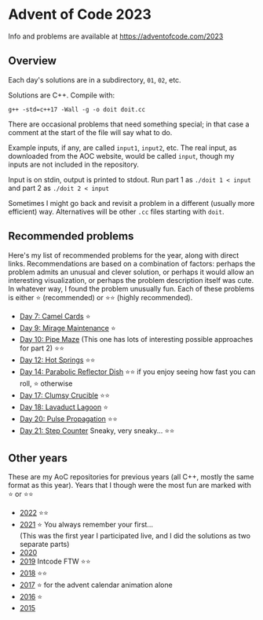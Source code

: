 # Advent of Code 2023

Info and problems are available at https://adventofcode.com/2023

## Overview

Each day's solutions are in a subdirectory, `01`, `02`, etc.

Solutions are C++.  Compile with:
```
g++ -std=c++17 -Wall -g -o doit doit.cc
```
There are occasional problems that need something special; in that
case a comment at the start of the file will say what to do.

Example inputs, if any, are called `input1`, `input2`, etc.
The real input, as downloaded from the AOC website, would be called
`input`, though my inputs are not included in the repository.

Input is on stdin, output is printed to stdout.  Run part 1 as `./doit
1 < input` and part 2 as `./doit 2 < input`

Sometimes I might go back and revisit a problem in a different
(usually more efficient) way.  Alternatives will be other `.cc` files
starting with `doit`.

## Recommended problems

Here's my list of recommended problems for the year, along
with direct links.  Recommendations are based on a combination of
factors: perhaps the problem admits an unusual and clever solution, or
perhaps it would allow an interesting visualization, or perhaps the
problem description itself was cute.  In whatever way, I found the
problem unusually fun.  Each of these problems is either ⭐
(recommended) or ⭐⭐ (highly recommended).

+ [Day 7: Camel Cards](https://adventofcode.com/2023/day/7) ⭐
+ [Day 9: Mirage Maintenance](https://adventofcode.com/2023/day/9) ⭐
+ [Day 10: Pipe Maze](https://adventofcode.com/2023/day/10) (This one
has lots of interesting possible approaches for part 2) ⭐⭐
+ [Day 12: Hot Springs](https://adventofcode.com/2023/day/12) ⭐⭐
+ [Day 14: Parabolic Reflector Dish](https://adventofcode.com/2023/day/14) ⭐⭐
if you enjoy seeing how fast you can roll, ⭐ otherwise
+ [Day 17: Clumsy Crucible](https://adventofcode.com/2023/day/17) ⭐⭐
+ [Day 18: Lavaduct Lagoon](https://adventofcode.com/2023/day/18) ⭐
+ [Day 20: Pulse Propagation](https://adventofcode.com/2023/day/20) ⭐⭐
+ [Day 21: Step Counter](https://adventofcode.com/2023/day/21) Sneaky,
very sneaky... ⭐⭐

## Other years

These are my AoC repositories for previous years (all C++, mostly the
same format as this year).  Years that I though were the most fun are
marked with ⭐ or ⭐⭐

+ [2022](https://github.com/bg2b/aoc22) ⭐⭐
+ [2021](https://github.com/bg2b/aoc21) ⭐ You always remember your
first... \
(This was the first year I participated live, and I did the solutions
as two separate parts)
+ [2020](https://github.com/bg2b/aoc20)
+ [2019](https://github.com/bg2b/aoc19) Intcode FTW ⭐⭐
+ [2018](https://github.com/bg2b/aoc18) ⭐⭐
+ [2017](https://github.com/bg2b/aoc17) ⭐ for the advent calendar
animation alone
+ [2016](https://github.com/bg2b/aoc16) ⭐
+ [2015](https://github.com/bg2b/aoc15)
